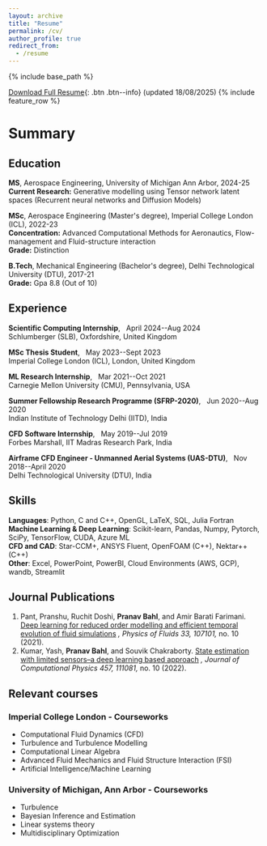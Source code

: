 ```yaml
---
layout: archive
title: "Resume"
permalink: /cv/
author_profile: true
redirect_from:
  - /resume
---
```


{% include base_path %}

[Download Full Resume](/images/Resume_PhD_PB.pdf){: .btn .btn--info} (updated 18/08/2025)
{% include feature_row %}


# Summary
## Education
**MS**, Aerospace Engineering, University of Michigan Ann Arbor, 2024-25
<br />
**Current Research:** Generative modelling using Tensor network latent spaces (Recurrent neural networks and Diffusion Models)
<br />


**MSc**, Aerospace Engineering (Master's degree), Imperial College London (ICL), 2022-23
<br /> 
**Concentration:** Advanced Computational Methods for Aeronautics, Flow-management and Fluid-structure interaction
<br /> 
**Grade:** Distinction 

**B.Tech**, Mechanical Engineering (Bachelor's degree), Delhi Technological University (DTU), 2017-21 
<br /> 
**Grade:** Gpa 8.8 (Out of 10)

## Experience
**Scientific Computing Internship**,  &nbsp; April 2024--Aug 2024 <br />
Schlumberger (SLB), Oxfordshire, United Kingdom

**MSc Thesis Student**,  &nbsp; May 2023--Sept 2023 <br />
Imperial College London (ICL), London, United Kingdom

**ML Research Internship**,  &nbsp; Mar 2021--Oct 2021 <br />
Carnegie Mellon University (CMU), Pennsylvania, USA

**Summer Fellowship Research Programme (SFRP-2020)**,  &nbsp; Jun 2020--Aug 2020 <br />
Indian Institute of Technology Delhi (IITD), India

**CFD Software Internship**,  &nbsp; May 2019--Jul 2019 <br />
Forbes Marshall, IIT Madras Research Park, India

**Airframe CFD Engineer - Unmanned Aerial Systems (UAS-DTU)**,  &nbsp; Nov 2018--April 2020 <br />
Delhi Technological University (DTU), India

## Skills

**Languages**: Python, C and C++, OpenGL, LaTeX, SQL, Julia Fortran <br />
**Machine Learning & Deep Learning**: Scikit-learn, Pandas, Numpy, Pytorch, SciPy, TensorFlow, CUDA, Azure ML <br />
**CFD and CAD**:  Star-CCM+, ANSYS Fluent, OpenFOAM (C++), Nektar++ (C++) <br />
**Other**: Excel, PowerPoint, PowerBI, Cloud Environments (AWS, GCP), wandb, Streamlit

## Journal Publications
1. Pant, Pranshu, Ruchit Doshi, **Pranav Bahl**, and Amir Barati Farimani. [Deep learning for reduced order modelling and efficient temporal evolution of fluid simulations](https://pranavsciml.github.io/publication/POF_Y2021) *, Physics of Fluids 33, 107101,* no. 10 (2021).
1. Kumar, Yash, **Pranav Bahl**, and Souvik Chakraborty. [State estimation with limited sensors–a deep learning based approach](https://pranavsciml.github.io/publication/JCP_Y2022) *, Journal of Computational Physics 457, 111081,* no. 10 (2022).


## Relevant courses
### Imperial College London - Courseworks
* Computational Fluid Dynamics (CFD)
* Turbulence and Turbulence Modelling
* Computational Linear Algebra
* Advanced Fluid Mechanics and Fluid Structure Interaction (FSI)
* Artificial Intelligence/Machine Learning

### University of Michigan, Ann Arbor - Courseworks
* Turbulence
* Bayesian Inference and Estimation
* Linear systems theory
* Multidisciplinary Optimization
